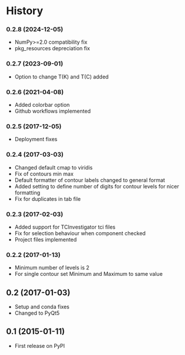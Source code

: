 # History

### 0.2.8 (2024-12-05)

* NumPy>=2.0 compatibility fix
* pkg_resources depreciation fix

### 0.2.7 (2023-09-01)

* Option to change T(K) and T(C) added

### 0.2.6 (2021-04-08)

* Added colorbar option
* Github workflows implemented

### 0.2.5 (2017-12-05)

* Deployment fixes

### 0.2.4 (2017-03-03)

* Changed default cmap to viridis
* Fix of contours min max
* Default formatter of contour labels changed to general format
* Added setting to define number of digits for contour levels
  for nicer formatting
* Fix for duplicates in tab file

### 0.2.3 (2017-02-03)

* Added support for TCInvestigator tci files
* Fix for selection behaviour when component checked
* Project files implemented

### 0.2.2 (2017-01-13)

* Minimum number of levels is 2
* For single contour set Minimum and Maximum to same value

## 0.2 (2017-01-03)

* Setup and conda fixes
* Changed to PyQt5

## 0.1 (2015-01-11)

* First release on PyPI
